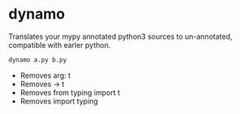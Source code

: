 # dynamo

Translates your mypy annotated python3 sources to un-annotated, compatible with earler python.

```bash
dynamo a.py b.py
```

* Removes arg: t
* Removes -> t
* Removes from typing import t
* Removes import typing
